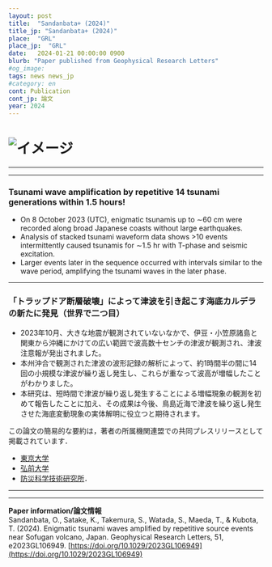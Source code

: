```yaml
---
layout: post
title:  "Sandanbata+ (2024)"
title_jp: "Sandanbata+ (2024)"
place:  "GRL"
place_jp:  "GRL"
date:   2024-01-21 00:00:00 0900
blurb: "Paper published from Geophysical Research Letters"
#og_image:
tags: news news_jp
#category: en
cont: Publication
cont_jp: 論文
year: 2024
---
```


# ![イメージ](../../../../../assets/mypaperimg/2023GRL.png)

---
---
### Tsunami wave amplification by repetitive 14 tsunami generations within 1.5 hours!
- On 8 October 2023 (UTC), enigmatic tsunamis up to ∼60 cm were recorded along broad Japanese coasts without large earthquakes.
- Analysis of stacked tsunami waveform data shows >10 events intermittently caused tsunamis for ∼1.5 hr with T-phase and seismic excitation.
- Larger events later in the sequence occurred with intervals similar to the wave period, amplifying the tsunami waves in the later phase.

<!-- See a brief summary of this paper in the website of [Earthquake Research Institute, the University of Tokyo](https://www.eri.u-tokyo.ac.jp/en/research/5323/). -->

---
### 「トラップドア断層破壊」によって津波を引き起こす海底カルデラの新たに発見（世界で二つ目）
- 2023年10月、大きな地震が観測されていないなかで、伊豆・小笠原諸島と関東から沖縄にかけての広い範囲で波高数十センチの津波が観測され、津波注意報が発出されました。
- 本州沖合で観測された津波の波形記録の解析によって、約1時間半の間に14回の小規模な津波が繰り返し発生し、これらが重なって波高が増幅したことがわかりました。
- 本研究は、短時間で津波が繰り返し発生することによる増幅現象の観測を初めて報告したことに加え、その成果は今後、鳥島近海で津波を繰り返し発生させた海底変動現象の実体解明に役立つと期待されます。

この論文の簡易的な要約は，著者の所属機関連盟での共同プレスリリースとして掲載されています．
- [東京大学](https://www.eri.u-tokyo.ac.jp/award/20666/)
- [弘前大学](https://www.hirosaki-u.ac.jp/topics/92259/)
- [防災科学技術研究所](https://www.bosai.go.jp/info/press/2023/20240125_02.html)．

---
---
**Paper information/論文情報** <br>
Sandanbata, O., Satake, K., Takemura, S., Watada, S., Maeda, T., & Kubota, T. (2024). Enigmatic tsunami waves amplified by repetitive source events near Sofugan volcano, Japan. Geophysical Research Letters, 51, e2023GL106949. [https://doi.org/10.1029/2023GL106949](https://doi.org/10.1029/2023GL106949)